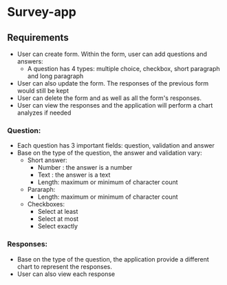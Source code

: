 # Survey-app

## Requirements

- User can create form. Within the form, user can add questions and answers:
  - A question has 4 types: multiple choice, checkbox, short paragraph and long paragraph
- User can also update the form. The responses of the previous form would still be kept
- User can delete the form and as well as all the form's responses.
- User can view the responses and the application will perform a chart analyzes if needed

### Question:

- Each question has 3 important fields: question, validation and answer
- Base on the type of the question, the answer and validation vary:
  - Short answer:
    - Number : the answer is a number
    - Text : the answer is a text
    - Length: maximum or minimum of character count
  - Pararaph:
    - Length: maximum or minimum of character count
  - Checkboxes:
    - Select at least
    - Select at most
    - Select exactly

### Responses:

- Base on the type of the question, the application provide a different chart to represent the responses.
- User can also view each response
